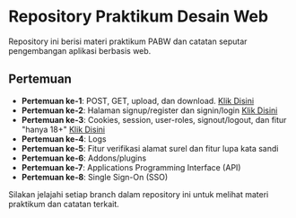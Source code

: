 # Repository Praktikum Desain Web

Repository ini berisi materi praktikum PABW dan catatan seputar pengembangan
aplikasi berbasis web.

## Pertemuan

- **Pertemuan ke-1**: POST, GET, upload, dan download.
  [Klik Disini](https://github.com/not-xygen/PABW-Praktikum/tree/Week1)
- **Pertemuan ke-2**: Halaman signup/register dan signin/login
  [Klik Disini](https://github.com/not-xygen/PABW-Praktikum/tree/Week2)
- **Pertemuan ke-3**: Cookies, session, user-roles, signout/logout, dan fitur
  "hanya 18+" [Klik Disini](https://github.com/not-xygen/PABW-Praktikum/tree/Week3)
- **Pertemuan ke-4**: Logs
- **Pertemuan ke-5**: Fitur verifikasi alamat surel dan fitur lupa kata sandi
- **Pertemuan ke-6**: Addons/plugins
- **Pertemuan ke-7**: Applications Programming Interface (API)
- **Pertemuan ke-8**: Single Sign-On (SSO)

Silakan jelajahi setiap branch dalam repository ini untuk melihat materi
praktikum dan catatan terkait.
